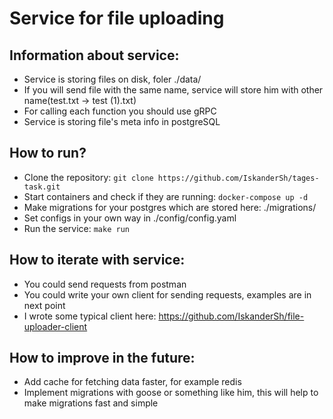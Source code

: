 # Service for file uploading

## Information about service:
- Service is storing files on disk, foler ./data/
- If you will send file with the same name, service will store him with other name(test.txt -> test (1).txt)
- For calling each function you should use gRPC
- Service is storing file's meta info in postgreSQL

## How to run?
- Clone the repository: ```git clone https://github.com/IskanderSh/tages-task.git```
- Start containers and check if they are running: ```docker-compose up -d```
- Make migrations for your postgres which are stored here: ./migrations/
- Set configs in your own way in ./config/config.yaml
- Run the service: ```make run```

## How to iterate with service:
- You could send requests from postman
- You could write your own client for sending requests, examples are in next point
- I wrote some typical client here: https://github.com/IskanderSh/file-uploader-client

## How to improve in the future:
- Add cache for fetching data faster, for example redis
- Implement migrations with goose or something like him, this will help to make migrations fast and simple